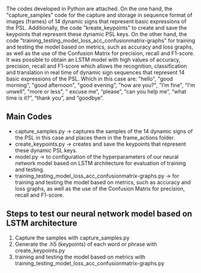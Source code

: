 The codes developed in Python are attached. On the one hand, the "capture_samples" code for the capture and storage in sequence format of images (frames) of 14 dynamic signs that represent basic expressions of the PSL. Additionally, the code "kreate_keypoints" to create and save the keypoints that represent these dynamic PSL keys. On the other hand, the code "training_testing_model_loss_acc_confusionmatrix-graphs" for training and testing the model based on metrics, such as accuracy and loss graphs, as well as the use of the Confusion Matrix for precision, recall and F1-score. It was possible to obtain an LSTM model with high values ​​of accuracy, precision, recall and F1-score which allows the recognition, classification and translation in real time of dynamic sign sequences that represent 14 basic expressions of the PSL. Which in this case are: "hello", "good morning", "good afternoon", "good evening", "how are you?", "I'm fine", "I'm unwell", "more or less", " excuse me”, “please”, “can you help me”, “what time is it?”, “thank you”, and “goodbye”.

## Main Codes
- capture_samples.py → captures the samples of the 14 dynamic signs of the PSL in this case and places them in the frame_actions folder.
- create_keypoints.py → creates and save the keypoints that represent these dynamic PSL keys.
- model.py → to configuration of the hyperparameters of our neural network model based on LSTM architecture for evaluation of training and testing.
- training_testing_model_loss_acc_confusionmatrix-graphs.py → for training and testing the model based on metrics, such as accuracy and loss graphs, as well as the use of the Confusion Matrix for precision, recall and F1-score.

## Steps to test our neural network model based on LSTM architecture
1. Capture the samples with capture_samples.py
2. Generate the .h5 (keypoints) of each word or phrase with create_keypoints.py
3. training and testing the model based on metrics with training_testing_model_loss_acc_confusionmatrix-graphs.py
